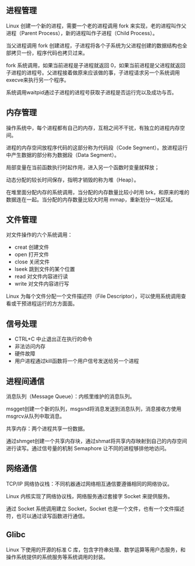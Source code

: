 ## 进程管理
Linux 创建一个新的进程，需要一个老的进程调用 fork 来实现，老的进程叫作父进程（Parent Process），新的进程叫作子进程（Child Process）。



当父进程调用 fork 创建进程，子进程将各个子系统为父进程创建的数据结构也全部拷贝一份，程序代码也拷贝过来。



fork 系统调用，如果当前进程是子进程就返回 0，如果当前进程是父进程就返回子进程的进程号。父进程接着做原来应该做的事，子进程请求另一个系统调用execve来执行另一个程序。



系统调用waitpid通过子进程的进程号获取子进程是否运行完以及成功与否。

## 内存管理
操作系统中，每个进程都有自己的内存，互相之间不干扰，有独立的进程内存空间。

进程的内存空间放程序代码的这部分称为代码段（Code Segment）。放进程运行中产生数据的部分称为数据段（Data Segment）。



局部变量在当前函数执行时起作用，进入另一个函数时变量就释放；

动态分配的较长时间保存，指明才销毁的称为堆（Heap）。



在堆里面分配内存的系统调用，当分配的内存数量比较小时用 brk，和原来的堆的数据连在一起。当分配的内存数量比较大时用 mmap，重新划分一块区域。

## 文件管理
对文件操作的六个系统调用：

+ creat 创建文件
+ open 打开文件
+ close 关闭文件
+ lseek 跳到文件的某个位置
+ read 对文件内容进行读
+ write 对文件内容进行写



Linux 为每个文件分配一个文件描述符（File Descriptor），可以使用系统调用查看或干预进程运行的方方面面。

## 信号处理
+ CTRL+C 中止退出正在执行的命令
+ 非法访问内存
+ 硬件故障
+ 用户进程通过kill函数将一个用户信号发送给另一个进程

## 进程间通信
消息队列（Message Queue）：内核里维护的消息队列。

msgget创建一个新的队列，msgsnd将消息发送到消息队列，消息接收方使用msgrcv从队列中取消息。



共享内存：两个进程共享一份数据。

通过shmget创建一个共享内存块，通过shmat将共享内存映射到自己的内存空间进行读写。通过信号量的机制 Semaphore 让不同的进程够排他地访问。

## 网络通信
TCP/IP 网络协议栈：不同机器通过网络相互通信要遵循相同的网络协议。

Linux 内核实现了网络协议栈，网络服务通过套接字 Socket 来提供服务。



通过 Socket 系统调用建立 Socket，Socket 也是一个文件，也有一个文件描述符，也可以通过读写函数进行通信。

## Glibc
Linux 下使用的开源的标准 C 库，包含字符串处理、数学运算等用户态服务，和操作系统提供的系统服务等系统调用的封装。



